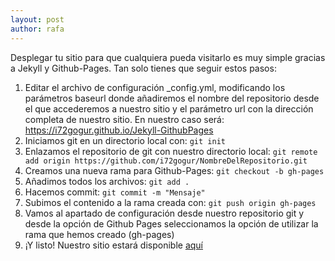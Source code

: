 ```yaml
---
layout: post
author: rafa
---
```


Desplegar tu sitio para que cualquiera pueda visitarlo es muy simple gracias a Jekyll y Github-Pages. Tan solo tienes que seguir estos pasos:

1. Editar el archivo de configuración _config.yml, modificando los parámetros baseurl donde añadiremos el nombre del repositorio desde el que accederemos a nuestro sitio y el parámetro url con la dirección completa de nuestro sitio.
En nuestro caso será: https://i72gogur.github.io/Jekyll-GithubPages
2. Iniciamos git en un directorio local con: `git init`
3. Enlazamos el repositorio de git con nuestro directorio local: `git remote add origin https://github.com/i72gogur/NombreDelRepositorio.git`
4. Creamos una nueva rama para Github-Pages: `git checkout -b gh-pages`
5. Añadimos todos los archivos: `git add .`
6. Hacemos commit: `git commit -m "Mensaje"`
7. Subimos el contenido a la rama creada con: `git push origin gh-pages`
8. Vamos al apartado de configuración desde nuestro repositorio git y desde la opción de Github Pages seleccionamos la opción de utilizar la rama que hemos creado (gh-pages)
9. ¡Y listo! Nuestro sitio estará disponible [aquí](https://i72gogur.github.io/Jekyll-GithubPages)